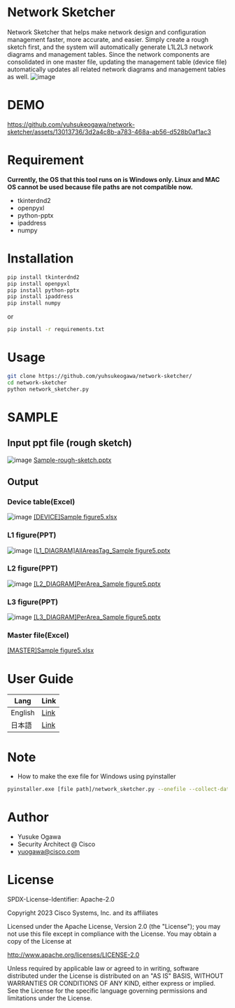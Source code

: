 


# Network Sketcher　
Network Sketcher that helps make network design and configuration management faster, more accurate, and easier.
Simply create a rough sketch first, and the system will automatically generate L1L2L3 network diagrams and management tables.
Since the network components are consolidated in one master file, updating the management table (device file) automatically updates all related network diagrams and management tables as well.
![image](https://github.com/yuhsukeogawa/network-sketcher/assets/13013736/3e106a72-ad5d-4e58-b7a6-e783a6dcafc5)


# DEMO
https://github.com/yuhsukeogawa/network-sketcher/assets/13013736/3d2a4c8b-a783-468a-ab56-d528b0af1ac3

# Requirement
 
__Currently, the OS that this tool runs on is Windows only. Linux and MAC OS cannot be used because file paths are not compatible now.__
 
* tkinterdnd2
* openpyxl
* python-pptx
* ipaddress
* numpy
 
# Installation
 
```bash
pip install tkinterdnd2
pip install openpyxl
pip install python-pptx
pip install ipaddress
pip install numpy
```
or
```bash
pip install -r requirements.txt
```
 
# Usage
 
```bash
git clone https://github.com/yuhsukeogawa/network-sketcher/
cd network-sketcher
python network_sketcher.py
```

# SAMPLE
## Input ppt file (rough sketch)
![image](https://github.com/yuhsukeogawa/network-sketcher/assets/13013736/43f4af0c-8414-4aea-921b-f06e88e9bbdd)
[Sample-rough-sketch.pptx](https://github.com/yuhsukeogawa/network-sketcher/files/12158449/Sample-rough-sketch.pptx)

## Output
### Device table(Excel)
![image](https://github.com/yuhsukeogawa/network-sketcher/assets/13013736/72614b8f-0519-4e2f-942f-bed2c10c1cde)
[[DEVICE]Sample figure5.xlsx](https://github.com/yuhsukeogawa/network-sketcher/files/12158439/DEVICE.Sample.figure5.xlsx)

### L1 figure(PPT)
![image](https://github.com/yuhsukeogawa/network-sketcher/assets/13013736/7908f403-0347-4a08-adeb-1157ed2e5b1a)
[[L1_DIAGRAM]AllAreasTag_Sample figure5.pptx](https://github.com/yuhsukeogawa/network-sketcher/files/12158436/L1_DIAGRAM.AllAreasTag_Sample.figure5.pptx)

### L2 figure(PPT)
![image](https://github.com/yuhsukeogawa/network-sketcher/assets/13013736/dc67d7a5-dc55-4544-a0ac-7baf7b4ce04d)
[[L2_DIAGRAM]PerArea_Sample figure5.pptx](https://github.com/yuhsukeogawa/network-sketcher/files/12158437/L2_DIAGRAM.PerArea_Sample.figure5.pptx)

### L3 figure(PPT)
![image](https://github.com/yuhsukeogawa/network-sketcher/assets/13013736/ead89f2b-879b-4c24-a850-84fded20dbb9)
[[L3_DIAGRAM]PerArea_Sample figure5.pptx](https://github.com/yuhsukeogawa/network-sketcher/files/12158438/L3_DIAGRAM.PerArea_Sample.figure5.pptx)

### Master file(Excel)
[[MASTER]Sample figure5.xlsx](https://github.com/yuhsukeogawa/network-sketcher/files/12158535/MASTER.Sample.figure5.xlsx)


# User Guide
| Lang  | Link |
| ------------- | ------------- |
| English  | [Link](https://github.com/yuhsukeogawa/network-sketcher/blob/main/User_Guide/English/User_Guide%5BEN%5D.md) |
| 日本語  | [Link](https://github.com/yuhsukeogawa/network-sketcher/blob/main/User_Guide/Japanese/User_Guide%5BJP%5D.md) |
 
# Note
* How to make the exe file for Windows using pyinstaller
 ```bash
pyinstaller.exe [file path]/network_sketcher.py --onefile --collect-data tkinterdnd2 --noconsole --additional-hooks-dir  [file path] --clean
 ```

# Author
 
* Yusuke Ogawa
* Security Architect @ Cisco
* yuogawa@cisco.com
 
# License
SPDX-License-Identifier: Apache-2.0

Copyright 2023  Cisco Systems, Inc. and its affiliates

Licensed under the Apache License, Version 2.0 (the "License");
you may not use this file except in compliance with the License.
You may obtain a copy of the License at

http://www.apache.org/licenses/LICENSE-2.0

Unless required by applicable law or agreed to in writing, software
distributed under the License is distributed on an "AS IS" BASIS,
WITHOUT WARRANTIES OR CONDITIONS OF ANY KIND, either express or implied.
See the License for the specific language governing permissions and
limitations under the License.
